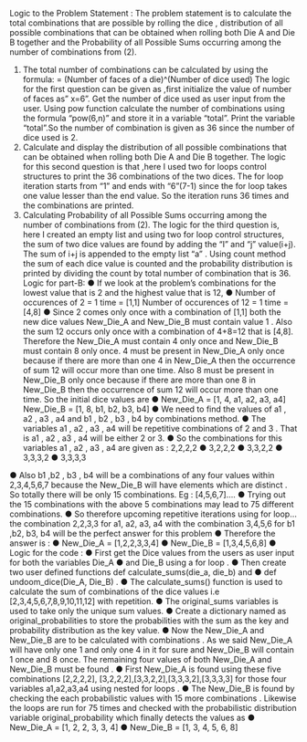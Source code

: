 Logic to the Problem Statement :
The problem statement is to calculate the total combinations that are possible by rolling the dice , distribution of all possible combinations that can be obtained when rolling both Die A and Die B together and the Probability of all Possible Sums occurring among the number of combinations from (2).
1) The total number of combinations can be calculated by using the formula:
                = (Number of faces of a die)^(Number of dice used)
The logic for the first question can be given as ,first initialize the value of number of faces as” x=6”. Get the number of dice used as user input from the user. Using pow function calculate the number of combinations using the formula “pow(6,n)” and store it in a variable “total”. Print the variable “total”.So the number of combination is given as 36 since the number of dice used is 2.
2)	Calculate and display the distribution of all possible combinations that can be obtained when rolling both Die A and Die B together.
The logic for this second question is that ,here I used two for loops control structures to print the 36 combinations of the two dices. The for loop iteration starts from “1” and ends with “6”(7-1) since the for loop takes one value lesser than the end value. So the iteration runs 36  times and the combinations are printed.
3)	Calculating Probability of all Possible Sums occurring among the number of combinations from (2).
The logic for the third question is, here I created an empty list and using two for loop control structures, the sum of two dice values are found by adding the “I” and “j” value(i+j). The sum of i+j is appended to the empty list “a” . Using count method the sum of each dice value is counted and the probability distribution is printed by dividing the count by total number of combination that is 36. 
Logic for part-B:
●	If we look at the problem’s combinations for the lowest value that is 2 and the highest value that is 12,
●	Number of occurences of 2 = 1 time = [1,1] Number of occurences of 12 = 1 time = [4,8]
●	Since 2 comes only once with a combination of [1,1] both the new dice values New_Die_A and New_Die_B must contain value 1 . Also the sum 12 occurs only once with a combination of 4+8=12 that is [4,8]. Therefore the New_Die_A must contain 4 only once and New_Die_B must contain 8 only once. 4 must be present in New_Die_A only once because if there are more than one 4 in New_Die_A then the occurrence of sum 12 will occur more than one time. Also 8 must be present in New_Die_B only once because if there are more than one 8 in New_Die_B then the occurrence of sum 12 will occur more than one time. So the initial dice values are
●	New_Die_A = [1, 4, a1, a2, a3, a4] New_Die_B = [1, 8, b1, b2, b3, b4]
●	We need to find the values of a1 , a2 , a3 , a4 and b1 , b2 , b3 , b4 by combinations method.
●	The variables a1 , a2 , a3 , a4 will be repetitive combinations of 2 and 3 . That is a1 , a2 , a3 , a4 will be either 2 or 3.
●	So the combinations for this variables a1 , a2 , a3 , a4 are given as : 2,2,2,2
●	3,2,2,2
●	3,3,2,2
●	3,3,3,2
●	3,3,3,3
 
●	Also b1 ,b2 , b3 , b4 will be a combinations of any four values within 2,3,4,5,6,7 because the New_Die_B will have elements which are distinct . So totally there will be only 15 combinations. Eg : [4,5,6,7]….
●	Trying out the 15 combinations with the above 5 combinations may lead to 75 different combinations.
●	So therefore upcoming repetitive iterations using for loop…the combination 2,2,3,3 for a1, a2, a3, a4 with the combination 3,4,5,6 for b1 ,b2, b3, b4 will be the perfect answer for this problem
●	Therefore the answer is :
●	New_Die_A	=	[1,2,2,3,3,4]
●	New_Die_B = [1,3,4,5,6,8]
●	Logic for the code :
●	First get the Dice values from the users as user input for both the variables Die_A
●	and Die_B using a for loop .
●	Then create two user defined functions def calculate_sums(die_a, die_b) and
●	def undoom_dice(Die_A, Die_B) .
●	The calculate_sums() function is used to calculate the sum of combinations of the dice values i.e [2,3,4,5,6,7,8,9,10,11,12] with repetition.
●	The original_sums variables is used to take only the unique sum values.
●	Create a dictionary named as original_probabilities to store the probabilities with the sum as the key and probability distribution as the key value.
●	Now the New_Die_A and New_Die_B are to be calculated with combinations . As we said New_Die_A will have only one 1 and only one 4 in it for sure and New_Die_B will contain 1 once and 8 once. The remaining four values of both New_Die_A and New_Die_B must be found .
●	First New_Die_A is found using these five combinations [2,2,2,2], [3,2,2,2],[3,3,2,2],[3,3,3,2],[3,3,3,3] for those four variables a1,a2,a3,a4 using nested for loops .
●	The New_Die_B is found by checking the each probabilistic values with 15 more combinations . Likewise the loops are run for 75 times and checked with the probabilistic distribution variable original_probability which finally detects the values as
●	New_Die_A = [1, 2, 2, 3, 3, 4]
●	New_Die_B = [1, 3, 4, 5, 6, 8]

